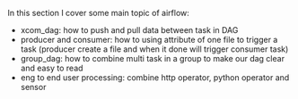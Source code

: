 In this section I cover some main topic of airflow:
- xcom_dag: how to push and pull data between task in DAG
- producer and consumer: how to using attribute of one file to trigger a task (producer create a file and when it done will trigger consumer task)
- group_dag: how to combine multi task in a group to make our dag clear and easy to read
- eng to end user processing: combine http operator, python operator and sensor